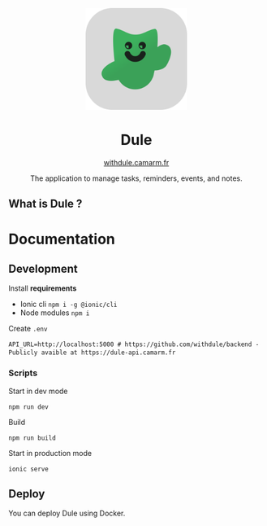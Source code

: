 
<div align="center">


<br>

<img src=".github/icon.png" height="200"/>

# Dule
[withdule.camarm.fr](https://withdule.camarm.fr)

The application to manage tasks, reminders, events, and notes.

</div>


## What is Dule ?

[//]: # (TODO)

# Documentation

## Development

Install **requirements**
- Ionic cli `npm i -g @ionic/cli`
- Node modules `npm i` 

Create `.env`

```dotenv
API_URL=http://localhost:5000 # https://github.com/withdule/backend - Publicly avaible at https://dule-api.camarm.fr 
```

### Scripts
Start in dev mode
```shell
npm run dev
```

Build
```shell
npm run build
```

Start in production mode
```shell
ionic serve
```

## Deploy

You can deploy Dule using Docker.

[//]: # (TODO)
